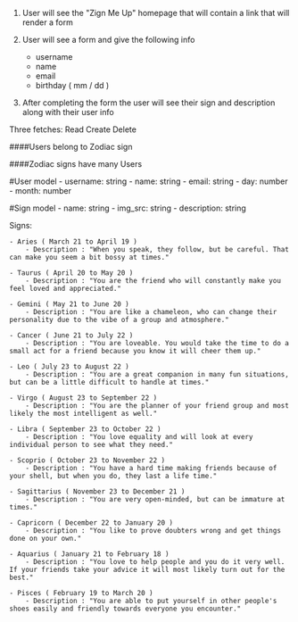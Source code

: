 1. User will see the "Zign Me Up" homepage that will contain a link that will render a form

2. User will see a form and give the following info
    - username
    - name
    - email
    - birthday ( mm / dd )

3. After completing the form the user will see their sign and description along with their user info



Three fetches:
Read
Create
Delete


####Users belong to Zodiac sign

####Zodiac signs have many Users

#User model
    - username: string
    - name: string
    - email: string
    - day: number
    - month: number

#Sign model
    - name: string
    - img_src: string
    - description: string


Signs:

    - Aries ( March 21 to April 19 )
        - Description : "When you speak, they follow, but be careful. That can make you seem a bit bossy at times."

    - Taurus ( April 20 to May 20 )
        - Description : "You are the friend who will constantly make you feel loved and appreciated."

    - Gemini ( May 21 to June 20 )
        - Description : "You are like a chameleon, who can change their personality due to the vibe of a group and atmosphere."

    - Cancer ( June 21 to July 22 )
        - Description : "You are loveable. You would take the time to do a small act for a friend because you know it will cheer them up."

    - Leo ( July 23 to August 22 )
        - Description : "You are a great companion in many fun situations, but can be a little difficult to handle at times."

    - Virgo ( August 23 to September 22 )
        - Description : "You are the planner of your friend group and most likely the most intelligent as well."

    - Libra ( September 23 to October 22 )
        - Description : "You love equality and will look at every individual person to see what they need."

    - Scoprio ( October 23 to November 22 )
        - Description : "You have a hard time making friends because of your shell, but when you do, they last a life time."

    - Sagittarius ( November 23 to December 21 )
        - Description : "You are very open-minded, but can be immature at times."

    - Capricorn ( December 22 to January 20 )
        - Description : "You like to prove doubters wrong and get things done on your own."

    - Aquarius ( January 21 to February 18 )
        - Description : "You love to help people and you do it very well. If your friends take your advice it will most likely turn out for the best."

    - Pisces ( February 19 to March 20 )
        - Description : "You are able to put yourself in other people's shoes easily and friendly towards everyone you encounter."
